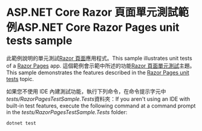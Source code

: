 # <a name="aspnet-core-razor-pages-unit-tests-sample"></a><span data-ttu-id="5c554-101">ASP.NET Core Razor 頁面單元測試範例</span><span class="sxs-lookup"><span data-stu-id="5c554-101">ASP.NET Core Razor Pages unit tests sample</span></span>

<span data-ttu-id="5c554-102">此範例說明的單元測試[Razor 頁面](https://docs.microsoft.com/aspnet/core/mvc/razor-pages)應用程式。</span><span class="sxs-lookup"><span data-stu-id="5c554-102">This sample illustrates unit tests of a [Razor Pages](https://docs.microsoft.com/aspnet/core/mvc/razor-pages) app.</span></span> <span data-ttu-id="5c554-103">這個範例會示範中所述的功能[Razor 頁面單元測試](https://docs.microsoft.com/aspnet/core/test/razor-pages-tests)主題。</span><span class="sxs-lookup"><span data-stu-id="5c554-103">This sample demonstrates the features described in the [Razor Pages unit tests](https://docs.microsoft.com/aspnet/core/test/razor-pages-tests) topic.</span></span>

<span data-ttu-id="5c554-104">如果您不使用 IDE 內建測試功能，執行下列命令，在命令提示字元中*tests/RazorPagesTestSample.Tests*資料夾：</span><span class="sxs-lookup"><span data-stu-id="5c554-104">If you aren't using an IDE with built-in test features, execute the following command at a command prompt in the *tests/RazorPagesTestSample.Tests* folder:</span></span>

```console
dotnet test
```
